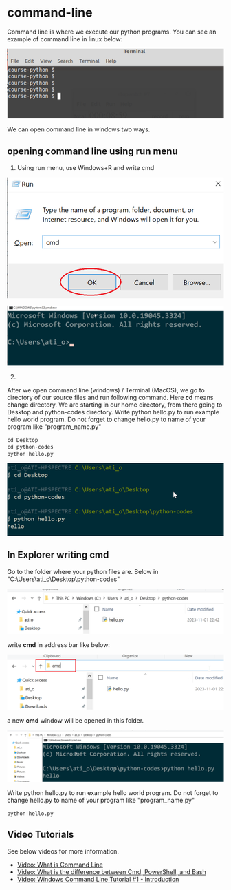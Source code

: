 # command-line

Command line is where we execute our python programs.
You can see an example of command line in linux below:

![Command Line Linux](images/command-line-linux.png)

We can open command line in windows two ways.

## opening command line using run menu

1. Using run menu, use Windows+R and write cmd


![run cmd](images/cmd-open1.png)

![cmd example window](images/cmd-example.png)

2. 
After we open command line (windows) / Terminal (MacOS), we go to directory of our source files and run following command.
Here **cd** means change directory.
We are starting in our home directory, from there going to Desktop and python-codes directory.
Write python hello.py to run example hello world program.
Do not forget to change hello.py to name of your program like "program_name.py"


	cd Desktop
	cd python-codes
	python hello.py


![run cmd](images/cmd-run-program.png)


## In Explorer writing cmd

Go to the folder where your python files are.
Below in "C:\Users\ati_o\Desktop\python-codes"

![open folder in explorer](images/cmd-explorer-example1.png)

write **cmd** in address bar like below:

![write cmd in address bar](images/cmd-explorer-example2.png)

a new **cmd** window will be opened in this folder.

![write cmd in address bar](images/cmd-explorer-example3.png)


Write python hello.py to run example hello world program.
Do not forget to change hello.py to name of your program like "program_name.py"

	python hello.py


## Video Tutorials
See below videos for more information.

- [Video: What is Command Line](https://youtu.be/qY4rgXIiY3U)
- [Video: What is the difference between Cmd, PowerShell, and Bash](https://youtu.be/nahtw_csB5w)
- [Video: Windows Command Line Tutorial #1 - Introduction ](https://youtu.be/8-Bnm9LxG6A)
